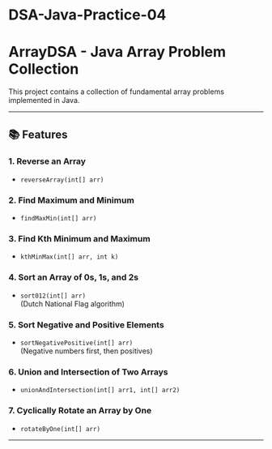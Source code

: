 # DSA-Java-Practice-04
# ArrayDSA - Java Array Problem Collection

This project contains a collection of fundamental array problems implemented in Java.

---

## 📚 Features

### 1. Reverse an Array
- `reverseArray(int[] arr)`

### 2. Find Maximum and Minimum
- `findMaxMin(int[] arr)`

### 3. Find Kth Minimum and Maximum
- `kthMinMax(int[] arr, int k)`

### 4. Sort an Array of 0s, 1s, and 2s
- `sort012(int[] arr)`  
  (Dutch National Flag algorithm)

### 5. Sort Negative and Positive Elements
- `sortNegativePositive(int[] arr)`  
  (Negative numbers first, then positives)

### 6. Union and Intersection of Two Arrays
- `unionAndIntersection(int[] arr1, int[] arr2)`

### 7. Cyclically Rotate an Array by One
- `rotateByOne(int[] arr)`

---
